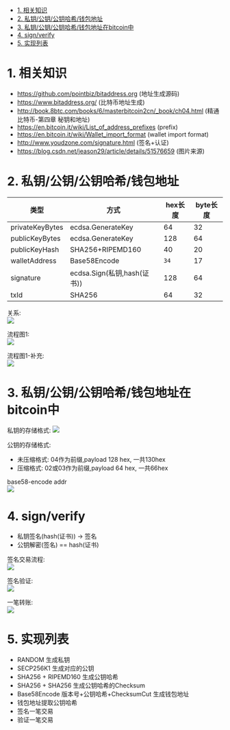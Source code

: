 <!-- TOC -->

- [1. 相关知识](#1-相关知识)
- [2. 私钥/公钥/公钥哈希/钱包地址](#2-私钥公钥公钥哈希钱包地址)
- [3. 私钥/公钥/公钥哈希/钱包地址在bitcoin中](#3-私钥公钥公钥哈希钱包地址在bitcoin中)
- [4. sign/verify](#4-signverify)
- [5. 实现列表](#5-实现列表)

<!-- /TOC -->

<a id="markdown-1-相关知识" name="1-相关知识"></a>
# 1. 相关知识

* https://github.com/pointbiz/bitaddress.org (地址生成源码)
* https://www.bitaddress.org/ (比特币地址生成)
* http://book.8btc.com/books/6/masterbitcoin2cn/_book/ch04.html (精通比特币-第四章 秘钥和地址)
* https://en.bitcoin.it/wiki/List_of_address_prefixes (prefix)
* https://en.bitcoin.it/wiki/Wallet_import_format (wallet import format)
* http://www.youdzone.com/signature.html (签名+认证)
* https://blog.csdn.net/jeason29/article/details/51576659 (图片来源)


<a id="markdown-2-私钥公钥公钥哈希钱包地址" name="2-私钥公钥公钥哈希钱包地址"></a>
# 2. 私钥/公钥/公钥哈希/钱包地址

类型|方式|hex长度|byte长度
-|-|-|-
privateKeyBytes|ecdsa.GenerateKey|64|32
publicKeyBytes|ecdsa.GenerateKey|128|64
publicKeyHash|SHA256+RIPEMD160|40|20
walletAddress|Base58Encode|`34`|17
signature|ecdsa.Sign(私钥,hash(证书))|128|64
txId|SHA256|64|32


关系:  
![](./pic/relation.png)

流程图1:  
![](./pic/address-generation-scheme.png)

流程图1-补充:  
![](./pic/address-generation-extra.png)


<a id="markdown-3-私钥公钥公钥哈希钱包地址在bitcoin中" name="3-私钥公钥公钥哈希钱包地址在bitcoin中"></a>
# 3. 私钥/公钥/公钥哈希/钱包地址在bitcoin中


私钥的存储格式:
![](./pic/privatekeysaveway.png)

公钥的存储格式:
* 未压缩格式: 04作为前缀,payload 128 hex, 一共130hex
* 压缩格式: 02或03作为前缀,payload 64 hex, 一共66hex

base58-encode addr  
![](./pic/all_base58_version.png)



<a id="markdown-4-signverify" name="4-signverify"></a>
# 4. sign/verify


* 私钥签名(hash(证书)) -> 签名
* 公钥解密(签名) == hash(证书)

签名交易流程:    
![](./pic/sign_workflow.png)

签名验证:    
![](./pic/sign_verify.png)

一笔转账:    
![](./pic/transfer_confirm.png)

<a id="markdown-5-实现列表" name="5-实现列表"></a>
# 5. 实现列表

* RANDOM 生成私钥
* SECP256K1 生成对应的公钥
* SHA256 + RIPEMD160 生成公钥哈希
* SHA256 + SHA256 生成公钥哈希的Checksum
* Base58Encode 版本号+公钥哈希+ChecksumCut 生成钱包地址
* 钱包地址提取公钥哈希
* 签名一笔交易
* 验证一笔交易
 